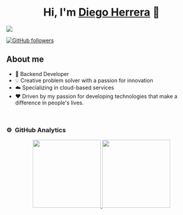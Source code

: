 <div align="center">
<h1 align="center">Hi, I'm <a href="https://aristi.dev">Diego Herrera</a> 👋</h1>
</div>
<img src="[https://i.imgur.com/weNbhGZ.png](https://i.postimg.cc/jddpKptz/Diego-Herrera.png)">

[![GitHub followers](https://img.shields.io/github/followers/arisguimera?style=social)](https://github.com/ArisGuimera)

## About me

- 📲 Backend Developer
- 💡 Creative problem solver with a passion for innovation
- ☁️ Specializing in cloud-based services
- ❤️ Driven by my passion for developing technologies that make a difference in people's lives.
<br>

### ⚙️ &nbsp;GitHub Analytics

<p align="center">
<a href="https://github.com/DiegoHDLC">
  <img height="180em" src="https://github-readme-stats-eight-theta.vercel.app/api?username=DiegoHDLC&show_icons=true&theme=algolia&include_all_commits=true&count_private=true"/>
  <img height="180em" src="https://github-readme-stats-eight-theta.vercel.app/api/top-langs/?username=DiegoHDLC&layout=compact&langs_count=8&theme=algolia"/>
</a>
</p>
